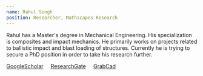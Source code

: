 ```yaml
---
name: Rahul Singh
position: Researcher, Mathscapes Research
---
```


Rahul has a Master's degree in Mechanical Engineering. His specialization is composites and impact mechanics. He primarily works on projects related to ballistic impact and blast loading of structures. Currently he is trying to secure a PhD position in order to take his research further.

[GoogleScholar](https://scholar.google.co.in/citations?user=PPIZ2SkAAAAJ&hl=en) &nbsp; &nbsp; [ResearchGate](https://www.researchgate.net/profile/Rahul_Dhari) &nbsp; &nbsp; [GrabCad](https://grabcad.com/tutorials/linking-abaqus-and-fortran)
